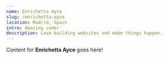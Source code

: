 ```yaml
---
name: Enrichetta Ayce
slug: /enrichetta-ayce
location: Madrid, Spain
intro: Amazing coder
description: Love building websites and make things happen.
---
```

Content for **Enrichetta Ayce** goes here!